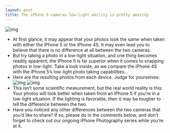 ```yaml
---
layout: post
title: The iPhone 5 cameras low-light ability is pretty amazing
---
```

![img](http://media.idownloadblog.com/wp-content/uploads/2012/09/iPhone-5-camera.jpeg)
* At first glance, it may appear that your photos look the same when taken with either the iPhone 5 or the iPhone 4S. It may even lead you to believe that there is no difference at all between the two cameras.
* But try taking a photo in a low-light situation, and one thing becomes readily apparent; the iPhone 5 is far superior when it comes to snapping photos in low-light. Take a look inside, as we compare the iPhone 4S with the iPhone 5’s low-light photo taking capabilities…
* Here are the resulting photos from each device. Judge for yourselves:
![img](http://media.idownloadblog.com/wp-content/uploads/2012/09/iPhone-4-Low-Light-Camera-Shot-e1348259042821.png)
![img](http://media.idownloadblog.com/wp-content/uploads/2012/09/iPhone-5-Low-Light-Camera-Shot-e1348259058522.png)
* This isn’t some scientific measurement, but the real world reality is this: Your photos will look better when taken from an iPhone 5 if you’re in a low-light situation. If the lighting is favorable, then it may be tougher to tell the difference between the two.
* Have you noticed any other differences between the two cameras that you’d like to share? If so, please do in the comments below, and don’t forget to check out our ongoing iPhone Photography series while you’re at it.

